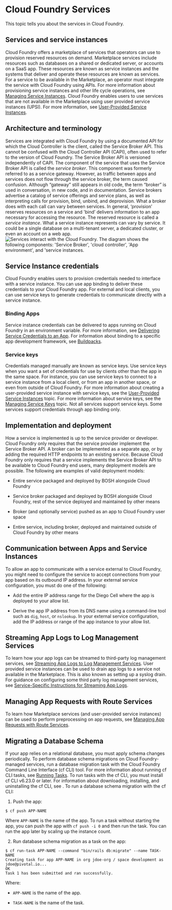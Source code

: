 # Cloud Foundry Services
This topic tells you about the services in Cloud Foundry.

## Services and service instances
Cloud Foundry offers a marketplace of services that operators can use to provision reserved resources on demand.
Marketplace services include resources such as databases on a shared or dedicated server, or accounts on a SaaS app.
These resources are known as service instances and the systems that deliver and operate these resources are known as services.
For a service to be available in the Marketplace, an operator must integrate the service with Cloud Foundry using APIs.
For more information about provisioning service instances and other life cycle operations, see
[Managing Service Instances](https://docs.cloudfoundry.org/devguide/services/managing-services.html).
Cloud Foundry enables users to use services that are not available
in the Marketplace using user provided service instances (UPSI).
For more information, see [User-Provided Service Instances](https://docs.cloudfoundry.org/devguide/services/user-provided.html).

## Architecture and terminology
Services are integrated with Cloud Foundry by using a documented API for which the Cloud Controller is the client, called the Service Broker API.
This cannot be confused with the Cloud Controller API (CAPI), often used to refer to the version of Cloud Foundry.
The Service Broker API is versioned independently of CAPI.
The component of the service that uses the Service Broker API is called the *service broker*.
This component was formerly referred to as a service gateway.
However, as traffic between apps and services does not flow through the service broker, the term caused confusion.
Although “gateway” still appears in old code, the term “broker” is used in conversation, in new code, and in documentation.
Service brokers advertise a catalog of service offerings and service plans, as well as interpreting calls for provision, bind, unbind, and deprovision.
What a broker does with each call can vary between services. In general, ‘provision’ reserves resources on a service and 'bind’ delivers information to an app necessary for accessing the resource. The reserved resource is called a *service instance*. What a service instance represents can vary by service. It could be a single database on a multi-tenant server, a dedicated cluster, or even an account on a web app.
![Services interact with the Cloud Foundry. The diagram shows the following components: 'Service Broker', 'cloud controller', 'App environment', and 'service instances.](https://docs.cloudfoundry.org/services/images/managed-services.png)

## Service Instance credentials
Cloud Foundry enables users to provision credentials needed to interface with a service instance. You can use app binding to deliver these credentials to your Cloud Foundry app. For external and local clients, you can use service keys to generate credentials to communicate directly with a service instance.

### Binding Apps
Service instance credentials can be delivered to apps running on
Cloud Foundry in an environment variable. For more information, see
[Delivering Service Credentials to an App](https://docs.cloudfoundry.org/devguide/services/application-binding.html).
For information about binding to a specific app development framework, see [Buildpacks](https://docs.cloudfoundry.org/buildpacks/index.html).

### Service keys
Credentials managed manually are known as service keys. Use service keys when you want a set of credentials for use by clients other than the app in the same space. For instance, you can use service keys to connect to a service instance from a local client, or from an app in another space, or even from outside of Cloud Foundry.
For more information about creating a user-provided service instance with service keys,
see the [User-Provided Service Instances](https://docs.cloudfoundry.org/devguide/services/user-provided.html) topic.
For more information about service keys, see the [Managing Service Keys](https://docs.cloudfoundry.org/devguide/services/service-keys.html) topic.
Not all services support service keys. Some services support credentials through app binding only.

## Implementation and deployment
How a service is implemented is up to the service provider or developer. Cloud Foundry only requires that the service provider implement the Service Broker API. A broker can be implemented as a separate app, or by adding the required HTTP endpoints to an existing service.
Because Cloud Foundry only requires that a service implements the Service Broker API to be available to Cloud Foundry end users, many deployment models are possible. The following are examples of valid deployment models:

* Entire service packaged and deployed by BOSH alongside Cloud Foundry

* Service broker packaged and deployed by BOSH alongside Cloud Foundry, rest of the service deployed and maintained by other means

* Broker (and optionally service) pushed as an app to Cloud Foundry user space

* Entire service, including broker, deployed and maintained outside of Cloud Foundry by other means

## Communication between Apps and Service Instances
To allow an app to communicate with a service external to Cloud Foundry, you might need to configure the service to accept connections from your app based on its outbound IP address.
In your external service configuration, you must do one of the following:

* Add the entire IP address range for the Diego Cell where the app is deployed to your allow list.

* Derive the app IP address from its DNS name using a command-line tool such as `dig`, `host`, or `nslookup`. In your external service configuration, add the IP address or range of the app instance to your allow list.

## Streaming App Logs to Log Management Services
To learn how your app logs can be streamed to third-party log management services, see
[Streaming App Logs to Log Management Services](https://docs.cloudfoundry.org/devguide/services/log-management.html).
User provided service instances can be used to drain app logs to a service not available in the Marketplace.
This is also known as setting up a syslog drain.
For guidance on configuring some third party log management services, see
[Service-Specific Instructions for Streaming App Logs](https://docs.cloudfoundry.org/devguide/services/log-management-thirdparty-svc.html).

## Managing App Requests with Route Services
To learn how Marketplace services (and user-provided service instances) can be
used to perform preprocessing on app requests, see
[Managing App Requests with Route Services](https://docs.cloudfoundry.org/devguide/services/route-binding.html).

## Migrating a Database Schema
If your app relies on a relational database, you must apply schema changes periodically. To perform database schema migrations on Cloud Foundry-managed services, run a database migration task with the Cloud Foundry Command Line Interface (cf CLI) tool.
For more information about running cf CLI tasks, see
[Running Tasks](https://docs.cloudfoundry.org/devguide/using-tasks.html).
To run tasks with the cf CLI, you must install cf CLI v6.23.0 or later. For information about downloading, installing, and uninstalling
the cf CLI, see .
To run a database schema migration with the cf CLI:

1. Push the app:
```
$ cf push APP-NAME
```
Where `APP-NAME` is the name of the app.
To run a task without starting the app, you can push the app with `cf push -i 0` and then run the task. You can run the app later
by scaling up the instance count.

2. Run database schema migration as a task on the app:
```
$ cf run-task APP-NAME --command "bin/rails db:migrate" --name TASK-NAME
Creating task for app APP-NAME in org jdoe-org / space development as jdoe@pivotal.io...
OK
Task 1 has been submitted and ran successfully.
```
Where:

* `APP-NAME` is the name of the app.

* `TASK-NAME` is the name of the task.